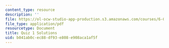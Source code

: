 ```yaml
---
content_type: resource
description: ''
file: https://ol-ocw-studio-app-production.s3.amazonaws.com/courses/6-005-software-construction-spring-2016/b041ab0cec88df93e808e908aca1af5f_MIT6_005S16_Quiz1_soln.pdf
file_type: application/pdf
resourcetype: Document
title: Quiz 1 Solutions
uid: b041ab0c-ec88-df93-e808-e908aca1af5f
---
```

